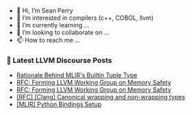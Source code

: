 - 👋 Hi, I’m Sean Perry
- 👀 I’m interested in compilers (c++, COBOL, llvm)
- 🌱 I’m currently learning ...
- 💞️ I’m looking to collaborate on ...
- 📫 How to reach me ...

<!---
s66perry/s66perry is a ✨ special ✨ repository because its `README.md` (this file) appears on your GitHub profile.
You can click the Preview link to take a look at your changes.
--->
### 📕 Latest LLVM Discourse Posts

<!-- DISCOURSE-LLVM:START -->
- [Rationale Behind MLIR&#39;s Builtin Tuple Type](https://discourse.llvm.org/t/rationale-behind-mlirs-builtin-tuple-type/84424#post_10)
- [RFC: Forming LLVM Working Group on Memory Safety](https://discourse.llvm.org/t/rfc-forming-llvm-working-group-on-memory-safety/84434#post_8)
- [RFC: Forming LLVM Working Group on Memory Safety](https://discourse.llvm.org/t/rfc-forming-llvm-working-group-on-memory-safety/84434#post_7)
- [[RFC] [Clang] Canonical wrapping and non-wrapping types](https://discourse.llvm.org/t/rfc-clang-canonical-wrapping-and-non-wrapping-types/84356#post_9)
- [[MLIR] Python Bindings Setup](https://discourse.llvm.org/t/mlir-python-bindings-setup/84440#post_1)
<!-- DISCOURSE-LLVM:END -->
